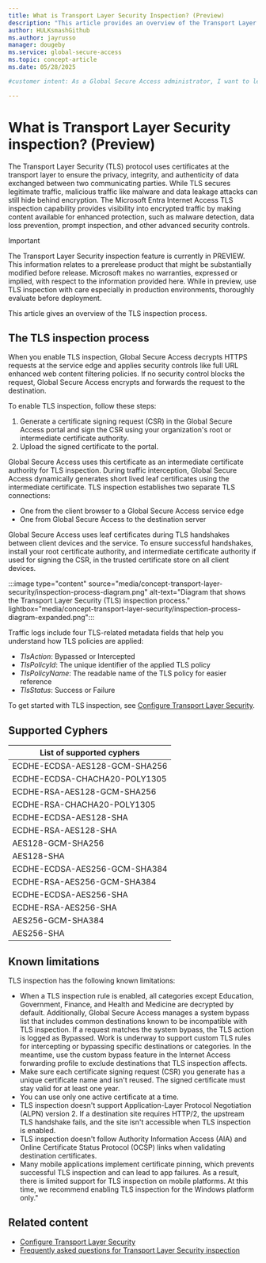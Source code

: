 ```yaml
---
title: What is Transport Layer Security Inspection? (Preview)
description: "This article provides an overview of the Transport Layer Security (TLS) inspection process and how it increases security between two communicating parties."
author: HULKsmashGithub
ms.author: jayrusso
manager: dougeby
ms.service: global-secure-access
ms.topic: concept-article
ms.date: 05/28/2025

#customer intent: As a Global Secure Access administrator, I want to learn about the Transport Layer Security (TLS) protocol to support the creation of TLS inspection policies.   

---
```

# What is Transport Layer Security inspection? (Preview)
The Transport Layer Security (TLS) protocol uses certificates at the transport layer to ensure the privacy, integrity, and authenticity of data exchanged between two communicating parties. While TLS secures legitimate traffic, malicious traffic like malware and data leakage attacks can still hide behind encryption. The Microsoft Entra Internet Access TLS inspection capability provides visibility into encrypted traffic by making content available for enhanced protection, such as malware detection, data loss prevention, prompt inspection, and other advanced security controls.

> [!IMPORTANT]
> The Transport Layer Security inspection feature is currently in PREVIEW.   
> This information relates to a prerelease product that might be substantially modified before release. Microsoft makes no warranties, expressed or implied, with respect to the information provided here. While in preview, use TLS inspection with care especially in production environments, thoroughly evaluate before deployment.    

This article gives an overview of the TLS inspection process.

## The TLS inspection process
When you enable TLS inspection, Global Secure Access decrypts HTTPS requests at the service edge and applies security controls like full URL enhanced web content filtering policies. If no security control blocks the request, Global Secure Access encrypts and forwards the request to the destination.

To enable TLS inspection, follow these steps:
1. Generate a certificate signing request (CSR) in the Global Secure Access portal and sign the CSR using your organization's root or intermediate certificate authority.
1. Upload the signed certificate to the portal.    
 
Global Secure Access uses this certificate as an intermediate certificate authority for TLS inspection. During traffic interception, Global Secure Access dynamically generates short lived leaf certificates using the intermediate certificate. TLS inspection establishes two separate TLS connections:
- One from the client browser to a Global Secure Access service edge
- One from Global Secure Access to the destination server   

Global Secure Access uses leaf certificates during TLS handshakes between client devices and the service. To ensure successful handshakes, install your root certificate authority, and intermediate certificate authority if used for signing the CSR, in the trusted certificate store on all client devices.

<!-- Art Library Source# ConceptArt-0-000-047 -->
:::image type="content" source="media/concept-transport-layer-security/inspection-process-diagram.png" alt-text="Diagram that shows the Transport Layer Security (TLS) inspection process." lightbox="media/concept-transport-layer-security/inspection-process-diagram-expanded.png":::

Traffic logs include four TLS-related metadata fields that help you understand how TLS policies are applied:
- _TlsAction_: Bypassed or Intercepted
- _TlsPolicyId_: The unique identifier of the applied TLS policy
- _TlsPolicyName_: The readable name of the TLS policy for easier reference
- _TlsStatus_: Success or Failure 

To get started with TLS inspection, see [Configure Transport Layer Security](how-to-transport-layer-security.md). 

## Supported Cyphers
|List of supported cyphers  |
|-------------------|
|ECDHE-ECDSA-AES128-GCM-SHA256|
|ECDHE-ECDSA-CHACHA20-POLY1305| 
|ECDHE-RSA-AES128-GCM-SHA256|
|ECDHE-RSA-CHACHA20-POLY1305| 
|ECDHE-ECDSA-AES128-SHA| 
|ECDHE-RSA-AES128-SHA| 
|AES128-GCM-SHA256| 
|AES128-SHA|
|ECDHE-ECDSA-AES256-GCM-SHA384|
|ECDHE-RSA-AES256-GCM-SHA384 |
|ECDHE-ECDSA-AES256-SHA |
|ECDHE-RSA-AES256-SHA |
|AES256-GCM-SHA384| 
|AES256-SHA |
## Known limitations
TLS inspection has the following known limitations:
- When a TLS inspection rule is enabled, all categories except Education, Government, Finance, and Health and Medicine are decrypted by default. Additionally, Global Secure Access manages a system bypass list that includes common destinations known to be incompatible with TLS inspection. If a request matches the system bypass, the TLS action is logged as Bypassed. Work is underway to support custom TLS rules for intercepting or bypassing specific destinations or categories. In the meantime, use the custom bypass feature in the Internet Access forwarding profile to exclude destinations that TLS inspection affects. 
- Make sure each certificate signing request (CSR) you generate has a unique certificate name and isn't reused. The signed certificate must stay valid for at least one year.
- You can use only one active certificate at a time.
- TLS inspection doesn't support Application-Layer Protocol Negotiation (ALPN) version 2. If a destination site requires HTTP/2, the upstream TLS handshake fails, and the site isn't accessible when TLS inspection is enabled.
- TLS inspection doesn't follow Authority Information Access (AIA) and Online Certificate Status Protocol (OCSP) links when validating destination certificates.
- Many mobile applications implement certificate pinning, which prevents successful TLS inspection and can lead to app failures. As a result, there is limited support for TLS inspection on mobile platforms. At this time, we recommend enabling TLS inspection for the Windows platform only."

## Related content

* [Configure Transport Layer Security](how-to-transport-layer-security.md)
* [Frequently asked questions for Transport Layer Security inspection](faq-transport-layer-security.yml)
